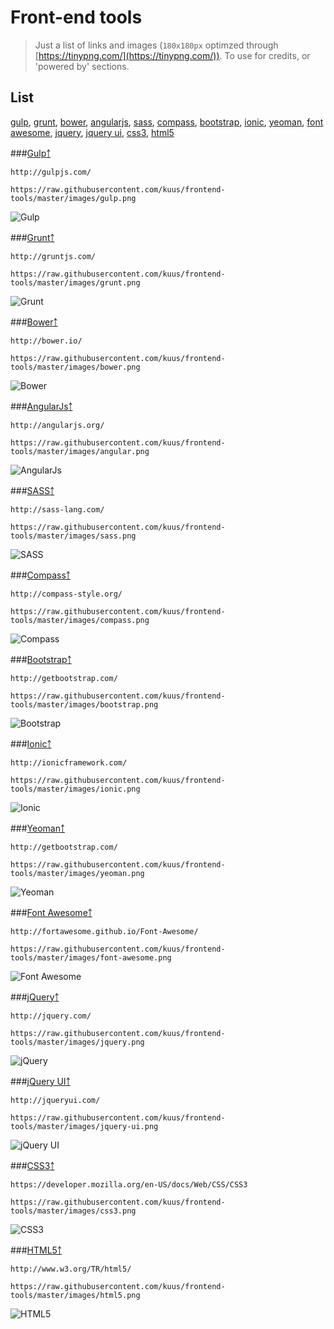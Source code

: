 Front-end tools
==============

>Just a list of links and images (`180x180px` optimzed through [https://tinypng.com/](https://tinypng.com/)).
>To use for credits, or 'powered by' sections.

List
-------

[gulp](#gulp), [grunt](#grunt), [bower](#bower), [angularjs](#angularjs), [sass](#sass), [compass](#compass), [bootstrap](#bootstrap), [ionic](#ionic), [yeoman](#yeoman), [font awesome](#font-awesome), [jquery](#jquery), [jquery ui](#jquery-ui), [css3](#css3), [html5](#html5)

###[Gulp](http://gulpjs.com/)[&#65514;](#list)

`http://gulpjs.com/`

`https://raw.githubusercontent.com/kuus/frontend-tools/master/images/gulp.png`

![Gulp](https://raw.githubusercontent.com/kuus/frontend-tools/master/images/gulp.png)

###[Grunt](http://gruntjs.com/)[&#65514;](#list)

`http://gruntjs.com/`

`https://raw.githubusercontent.com/kuus/frontend-tools/master/images/grunt.png`

![Grunt](https://raw.githubusercontent.com/kuus/frontend-tools/master/images/grunt.png)

###[Bower](http://bower.io/)[&#65514;](#list)

`http://bower.io/`

`https://raw.githubusercontent.com/kuus/frontend-tools/master/images/bower.png`

![Bower](https://raw.githubusercontent.com/kuus/frontend-tools/master/images/bower.png)

###[AngularJs](http://angularjs.org/)[&#65514;](#list)

`http://angularjs.org/`

`https://raw.githubusercontent.com/kuus/frontend-tools/master/images/angular.png`

![AngularJs](https://raw.githubusercontent.com/kuus/frontend-tools/master/images/angular.png)

###[SASS](http://sass-lang.com/)[&#65514;](#list)

`http://sass-lang.com/`

`https://raw.githubusercontent.com/kuus/frontend-tools/master/images/sass.png`

![SASS](https://raw.githubusercontent.com/kuus/frontend-tools/master/images/sass.png)

###[Compass](http://compass-style.org/)[&#65514;](#list)

`http://compass-style.org/`

`https://raw.githubusercontent.com/kuus/frontend-tools/master/images/compass.png`

![Compass](https://raw.githubusercontent.com/kuus/frontend-tools/master/images/compass.png)

###[Bootstrap](http://getbootstrap.com/)[&#65514;](#list)

`http://getbootstrap.com/`

`https://raw.githubusercontent.com/kuus/frontend-tools/master/images/bootstrap.png`

![Bootstrap](https://raw.githubusercontent.com/kuus/frontend-tools/master/images/bootstrap.png)

###[Ionic](http://ionicframework.com/)[&#65514;](#list)

`http://ionicframework.com/`

`https://raw.githubusercontent.com/kuus/frontend-tools/master/images/ionic.png`

![Ionic](https://raw.githubusercontent.com/kuus/frontend-tools/master/images/ionic.png)

###[Yeoman](http://getbootstrap.com/)[&#65514;](#list)

`http://getbootstrap.com/`

`https://raw.githubusercontent.com/kuus/frontend-tools/master/images/yeoman.png`

![Yeoman](https://raw.githubusercontent.com/kuus/frontend-tools/master/images/yeoman.png)

###[Font Awesome](http://fortawesome.github.io/Font-Awesome/)[&#65514;](#list)

`http://fortawesome.github.io/Font-Awesome/`

`https://raw.githubusercontent.com/kuus/frontend-tools/master/images/font-awesome.png`

![Font Awesome](https://raw.githubusercontent.com/kuus/frontend-tools/master/images/font-awesome.png)

###[jQuery](http://jquery.com/)[&#65514;](#list)

`http://jquery.com/`

`https://raw.githubusercontent.com/kuus/frontend-tools/master/images/jquery.png`

![jQuery](https://raw.githubusercontent.com/kuus/frontend-tools/master/images/jquery.png)

###[jQuery UI](http://jqueryui.com/)[&#65514;](#list)

`http://jqueryui.com/`

`https://raw.githubusercontent.com/kuus/frontend-tools/master/images/jquery-ui.png`

![jQuery UI](https://raw.githubusercontent.com/kuus/frontend-tools/master/images/jquery-ui.png)

###[CSS3](https://developer.mozilla.org/en-US/docs/Web/CSS/CSS3)[&#65514;](#list)

`https://developer.mozilla.org/en-US/docs/Web/CSS/CSS3`

`https://raw.githubusercontent.com/kuus/frontend-tools/master/images/css3.png`

![CSS3](https://raw.githubusercontent.com/kuus/frontend-tools/master/images/css3.png)

###[HTML5](http://www.w3.org/TR/html5/)[&#65514;](#list)

`http://www.w3.org/TR/html5/`

`https://raw.githubusercontent.com/kuus/frontend-tools/master/images/html5.png`

![HTML5](https://raw.githubusercontent.com/kuus/frontend-tools/master/images/html5.png)
